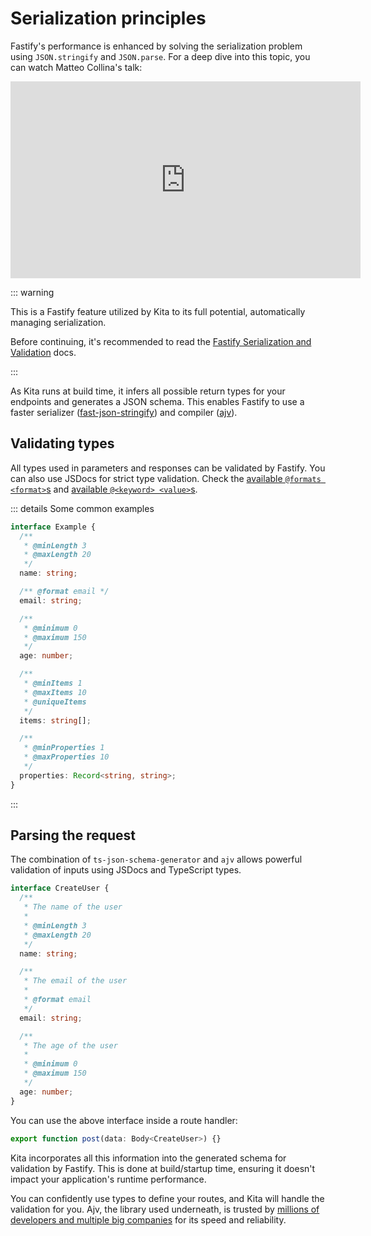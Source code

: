 # Serialization principles

Fastify's performance is enhanced by solving the serialization problem using
`JSON.stringify` and `JSON.parse`. For a deep dive into this topic, you can
watch Matteo Collina's talk:

<iframe width="560" height="315" src="https://www.youtube-nocookie.com/embed/AcO6JgNkO_M?si=5mCthSHttWQ6HI3p&amp;start=556" title="YouTube video player" frameborder="0" allow="accelerometer; autoplay; clipboard-write; encrypted-media; gyroscope; picture-in-picture; web-share" allowfullscreen></iframe>

::: warning

This is a Fastify feature utilized by Kita to its full potential, automatically
managing serialization.

Before continuing, it's recommended to read the
[Fastify Serialization and Validation](https://www.fastify.io/docs/latest/Validation-and-Serialization/)
docs.

:::

As Kita runs at build time, it infers all possible return types for your
endpoints and generates a JSON schema. This enables Fastify to use a faster
serializer
([fast-json-stringify](https://www.npmjs.com/package/fast-json-stringify)) and
compiler ([ajv](https://www.npmjs.com/package/ajv)).

## Validating types

All types used in parameters and responses can be validated by Fastify. You can
also use JSDocs for strict type validation. Check the
[available `@formats <format>`s](https://ajv.js.org/guide/formats.html) and
[available `@<keyword> <value>`s](https://ajv.js.org/json-schema.html).

::: details Some common examples

```ts
interface Example {
  /**
   * @minLength 3
   * @maxLength 20
   */
  name: string;

  /** @format email */
  email: string;

  /**
   * @minimum 0
   * @maximum 150
   */
  age: number;

  /**
   * @minItems 1
   * @maxItems 10
   * @uniqueItems
   */
  items: string[];

  /**
   * @minProperties 1
   * @maxProperties 10
   */
  properties: Record<string, string>;
}
```

:::

## Parsing the request

The combination of `ts-json-schema-generator` and `ajv` allows powerful
validation of inputs using JSDocs and TypeScript types.

```ts
interface CreateUser {
  /**
   * The name of the user
   *
   * @minLength 3
   * @maxLength 20
   */
  name: string;

  /**
   * The email of the user
   *
   * @format email
   */
  email: string;

  /**
   * The age of the user
   *
   * @minimum 0
   * @maximum 150
   */
  age: number;
}
```

You can use the above interface inside a route handler:

```ts
export function post(data: Body<CreateUser>) {}
```

Kita incorporates all this information into the generated schema for validation
by Fastify. This is done at build/startup time, ensuring it doesn't impact your
application's runtime performance.

You can confidently use types to define your routes, and Kita will handle the
validation for you. Ajv, the library used underneath, is trusted by
[millions of developers and multiple big companies](https://ajv.js.org/#who-uses-ajv)
for its speed and reliability.
